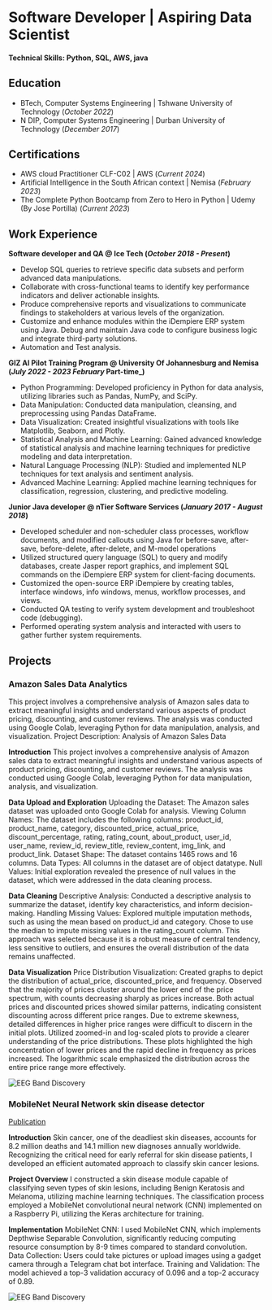 
# Software Developer | Aspiring Data Scientist

#### Technical Skills: Python, SQL, AWS, java

## Education
- BTech, Computer Systems Engineering | Tshwane University of Technology (_October 2022_)								       		
- N DIP, Computer Systems Engineering	| Durban University of Technology (_December 2017_)	 			        		

## Certifications
- AWS cloud Practitioner CLF-C02 | AWS (_Current 2024_)
- Artificial Intelligence in the South African context | Nemisa (_February 2023_)
- The Complete Python Bootcamp from Zero to Hero in Python | Udemy (By Jose Portilla) (_Current 2023_)

## Work Experience
**Software developer and QA  @ Ice Tech  (_October 2018 - Present_)**
- Develop SQL queries to retrieve specific data subsets and perform advanced data manipulations.
- Collaborate with cross-functional teams to identify key performance indicators and deliver actionable insights.
- Produce comprehensive reports and visualizations to communicate findings to stakeholders at various levels of the 
  organization.
- Customize and enhance modules within the iDempiere ERP system using Java. Debug and maintain Java code to configure 
  business logic and integrate third-party solutions.
- Automation and Test analysis.

**GIZ AI Pilot Training Program  @ University Of Johannesburg and Nemisa (_July 2022 - 2023 February_ Part-time_)**
- Python Programming: Developed proficiency in Python for data analysis, utilizing libraries such as Pandas, NumPy, 
   and SciPy.
- Data Manipulation: Conducted data manipulation, cleansing, and preprocessing using Pandas DataFrame.
- Data Visualization: Created insightful visualizations with tools like Matplotlib, Seaborn, and Plotly.
- Statistical Analysis and Machine Learning: Gained advanced knowledge of statistical analysis and machine learning 
  techniques for predictive modeling and data interpretation.
- Natural Language Processing (NLP): Studied and implemented NLP techniques for text analysis and sentiment analysis.
- Advanced Machine Learning: Applied machine learning techniques for classification, regression, clustering, and 
  predictive modeling.
  
**Junior Java developer @ nTier Software Services (_January 2017 - August 2018_)**
- Developed scheduler and non-scheduler class processes, workflow documents, and modified callouts using Java for 
  before-save, after-save, before-delete, after-delete, and M-model operations
- Utilized structured query language (SQL) to query and modify databases, create Jasper report graphics, and implement 
  SQL commands on the iDempiere ERP system for client-facing documents.
- Customized the open-source ERP iDempiere by creating tables, interface windows, info windows, menus, workflow 
  processes, and views.
- Conducted QA testing to verify system development and troubleshoot code (debugging).
- Performed operating system analysis and interacted with users to gather further system requirements.

## Projects
### Amazon Sales Data Analytics

This project involves a comprehensive analysis of Amazon sales data to extract meaningful insights and understand various aspects of product pricing, discounting, and customer reviews. The analysis was conducted using Google Colab, leveraging Python for data manipulation, analysis, and visualization.
Project Description: Analysis of Amazon Sales Data

**Introduction**
This project involves a comprehensive analysis of Amazon sales data to extract meaningful insights and understand various aspects of product pricing, discounting, and customer reviews. The analysis was conducted using Google Colab, leveraging Python for data manipulation, analysis, and visualization.

**Data Upload and Exploration**
Uploading the Dataset: The Amazon sales dataset was uploaded onto Google Colab for analysis.
Viewing Column Names: The dataset includes the following columns: product_id, product_name, category, discounted_price, actual_price, discount_percentage, rating, rating_count, about_product, user_id, user_name, review_id, review_title, review_content, img_link, and product_link.
Dataset Shape: The dataset contains 1465 rows and 16 columns.
Data Types: All columns in the dataset are of object datatype.
Null Values: Initial exploration revealed the presence of null values in the dataset, which were addressed in the data cleaning process.

**Data Cleaning**
Descriptive Analysis: Conducted a descriptive analysis to summarize the dataset, identify key characteristics, and inform decision-making.
Handling Missing Values:
Explored multiple imputation methods, such as using the mean based on product_id and category.
Chose to use the median to impute missing values in the rating_count column. This approach was selected because it is a robust measure of central tendency, less sensitive to outliers, and ensures the overall distribution of the data remains unaffected.

**Data Visualization**
Price Distribution Visualization:
Created graphs to depict the distribution of actual_price, discounted_price, and frequency.
Observed that the majority of prices cluster around the lower end of the price spectrum, with counts decreasing sharply as prices increase.
Both actual prices and discounted prices showed similar patterns, indicating consistent discounting across different price ranges.
Due to extreme skewness, detailed differences in higher price ranges were difficult to discern in the initial plots.
Utilized zoomed-in and log-scaled plots to provide a clearer understanding of the price distributions. These plots highlighted the high concentration of lower prices and the rapid decline in frequency as prices increased. The logarithmic scale emphasized the distribution across the entire price range more effectively.


![EEG Band Discovery](/assets/img/eeg_band_discovery.jpeg)


### MobileNet Neural Network skin disease detector 
[Publication](https://ieeexplore.ieee.org/document/9183888)

**Introduction**
Skin cancer, one of the deadliest skin diseases, accounts for 8.2 million deaths and 14.1 million new diagnoses annually worldwide. Recognizing the critical need for early referral for skin disease patients, I developed an efficient automated approach to classify skin cancer lesions.

**Project Overview**
I constructed a skin disease module capable of classifying seven types of skin lesions, including Benign Keratosis and Melanoma, utilizing machine learning techniques. The classification process employed a MobileNet convolutional neural network (CNN) implemented on a Raspberry Pi, utilizing the Keras architecture for training.

**Implementation**
MobileNet CNN: I used MobileNet CNN, which implements Depthwise Separable Convolution, significantly reducing computing resource consumption by 8-9 times compared to standard convolution.
Data Collection: Users could take pictures or upload images using a gadget camera through a Telegram chat bot interface.
Training and Validation: The model achieved a top-3 validation accuracy of 0.096 and a top-2 accuracy of 0.89.

![EEG Band Discovery](/assets/img/eeg_band_discovery.jpeg)
